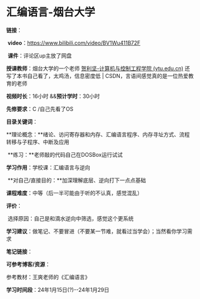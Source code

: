 # 汇编语言-烟台大学

**链接**：

​	**video**：https://www.bilibili.com/video/BV1Wu411B72F

​	**课件**：评论区up主放了网盘 

**授课教师**：烟台大学的一个老师 [贺利坚-计算机与控制工程学院 (ytu.edu.cn)](https://computer.ytu.edu.cn/info/1019/1072.htm) 还写了本书自己看了，太鸡汤，信息密度低 | CSDN，言语间感觉真的是一位热爱教育的老师

**视频时长**：16小时  &&**预计学时**：30小时

**先修要求**：C  /自己先看了OS

**目录关键词**：

​	**理论概念：**绪论、访问寄存器和内存、汇编语言程序、内存寻址方式、流程转移与子程序、中断及应用

​	**练习：**老师敲的代码自己在DOSBox运行试试

**学习作用**：学校课：汇编语言与逆向

​	**对自己/直接目的：**加深理解底层、逆向打下一点点基础

**课程难度**：中等（后一半可能由于听的不认真，感觉混乱）

**评价**：

​	选择原因：自己是和滴水逆向中筛选，感觉这个更系统

**学习建议**：做笔记、不要冒进（不要某一节难，就看过当学会）；当然看你学习需求

**笔记链接**：

**可参考博客/资源**：

参考教材：王爽老师的《汇编语言》

**学习时间段**：24年1月15日(?)--24年1月29日